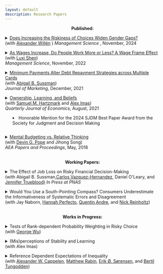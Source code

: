 ```yaml
---
layout: default
description: Research Papers
--- 
```


<p align="center"><strong>Published:</strong></p>

<details>
<summary><a href="https://pubsonline.informs.org/doi/full/10.1287/mnsc.2023.04088" target="_blank"> Does Increasing the Riskiness of Choices Widen Gender Gaps?</a> <br>(with <a href="https://www.alexanderwillen.com/">Alexander Willén</a> ) <i> Management Science </i>, November, 2024</summary>  
<b>Abstract:</b>
We isolate the causal effect of changing the riskiness of choices on the gender gap in consequential real world decisions. We do so by exploiting a national reform to the regrade system of Norwegian universities which generated exogenous variation in the probabilities of the outcome of regrade requests. Using unique individual-level administrative data, we show that both the expected value of a regrade request, as well as the downside risk, increased substantially as a result of the policy. We then show how the ostensibly gender-neutral policy substantially increased gaps between men and women because they differed in their risk preferences and beliefs. Specifically, the exogenous shift in the riskiness of requesting a regrade augmented the regrade request gap by 90 percent. We demonstrate that the increased gender gap in regrade requests has consequential implications for students through its impact on their grade points. In terms of mechanisms, we show that the increased gender gap was caused by the change in the likelihood of a negative regrade outcome, suggesting that gender differences in risk preferences or beliefs about negative outcomes drive the results. We disentangle the relative importance of these mechanisms through auxiliary reduced-form analyses, structural estimation, and a supplemental lab experiment. We find that beliefs rather than loss aversion drive our findings. The findings reveal how gender differences in preferences and beliefs manifest when men and women make real world decisions.
</details>

<p><details><summary> <a href='https://pubsonline.informs.org/doi/full/10.1287/mnsc.2022.4591' target="_blank"> As Wages Increase, Do People Work More or Less? A Wage Frame Effect </a> <br>(with <a href="http://www.luxishen.com/"> Luxi Shen</a>)<br> <i> Management Science</i>, November, 2022  </summary>
<p>
    <b>Abstract:</b>
In jobs in which workers have the flexibility to decide how much work to supply, such as in the gig economy, the effect of a wage change on work supply can be hard to predict. A wage increase, for example, offers workers the opportunity to make more money, so they may want to work more, but at the same time, it allows them to enjoy more leisure, so they do not need to work so much. Economic theory alone does not predict which outcome is more likely to occur, and empirical evidence on the short-term effect of wage change on work supply is also mixed. This research provides some psychological insights into this economic problem by showing that the effect of wage change on work supply depends on how the change is framed. Specifically, for a worker who used to work A hours to earn $X, if the wage change is presented as a payment change (“work the same A hours and earn $Y”), then work supply is expected to change in the same direction as the wage change. By contrast, if the wage change is presented as a workload change (“work B hours and earn the same $X”), then work supply is expected to change in the opposite direction of the wage change. This wage frame effect occurs because in multi-attribute decisions, decision makers assign greater weight to attributes that change than to those that remain constant. A series of experiments (total N = 2,599) demonstrates the wage frame effect on both expressed willingness-to-work and actual work performance, and tests the proposed account as well as alternative explanations. Since any wage change has to be communicated with some specific frame, the choice of the frame can have powerful effects. In fact, it is even possible for a wage decrease to elicit the same increase in work supply as a wage increase. This research (a) offers psychological insights into a classic economic problem, (b) documents a novel framing effect for the judgment and decision-making literature, and (c) suggests a nudge idea in incentive designs to managers and policy makers.
</p>
</details>

<p><details><summary><a href='https://doi.org/10.1177/00222429211047237' target="_blank"> Minimum Payments Alter Debt Repayment Strategies across Multiple Cards</a><br>
  (with <a href="https://faculty.chicagobooth.edu/abigail-sussman"> Abigail B. Sussman</a>)<br> <i>Journal of Marketing</i>, December, 2021</summary>
  <p>
    <b>Abstract:</b>
US Households currently hold $770 billion in credit card debt, often managing repayments across multiple accounts. We investigate how minimum payments (i.e., the requirement to allocate at least some money to each account with a balance) alter consumers’ allocation strategies across multiple accounts. Across four experiments, we find that minimum payment requirements cause consumers to increase dispersion (i.e., spread their repayments more evenly) across accounts. We term this change in strategy the dispersion effect of minimum payments and provide evidence that it can be costly for consumers. We find that the effect is partially driven by the tendency for consumers to interpret minimum payment requirements as recommendations to pay more than the minimum amount. While the presence of the minimum payment requirement is unlikely to change, we propose that marketers and policymakers can influence the effects of minimum payments on dispersion by altering the way that information is displayed to consumers. Specifically, we investigate five distinct information displays and find that choice of display can either exaggerate or minimize dispersion and corresponding costs. We discuss implications for consumers, policy makers, and firms, with a particular focus on ways to improve consumer financial well-being.
   </p>
   </details>
  <p><details><summary> 
  <span class="fn"> <a href="https://papers.ssrn.com/sol3/papers.cfm?abstract_id=3465246" target="_blank">Ownership, Learning, and Beliefs </a> </span> <br> (with <a href="https://sites.google.com/site/samhartzmark/">Samuel M. Hartzmark</a> and <a href="http://www.aleximas.com/"> Alex Imas</a>) <br> <i>Quarterly Journal of Economics</i>, August, 2021<br>
      <ul>
  <li> Honorable Mention for the 2024 SJDM Best Paper Award from the Society for Judgment and Decision Making 
  </summary>
  <p>
    <b>Abstract:</b>
    We study how ownership affects learning and beliefs. Using an experimental asset market, we find that owning a good leads people to over-extrapolate from signals about its underlying value: after seeing positive signals, people become too optimistic, after seeing negative signals, they become too pessimistic. This result holds relative to a Bayesian benchmark and compared to learning about goods they do not own. In fact, learning is less biased and more "correct" about goods that are not owned. We replicate these results in field data, showing that asset owners over-extrapolate nearly twice as much as non-owners from the same signals. 
   
   </p>
  </details>
 
 <p> <details><summary><a href='/public/pandp.20181095.pdf'> Mental Budgeting vs. Relative Thinking</a>
  <br> (with <a href="https://faculty.chicagobooth.edu/devin.pope/">  Devin G. Pope</a> and Jihong Song)<br>  <i>AEA Papers and Proceedings</i>, May, 2018 </summary>
    <p>  <b>Abstract:</b>
    A growing literature uses economic behaviors in field settings to test predictions generated by various psychological models. In some cases, psychological theories make conflicting predictions for the same consumer context. In this paper, we attempt to reconcile two conflicting predictions about upgrading behavior, one made by category budgeting (e.g.,Heath and Soll, 1996, Thaler, 1985)—which suggests people will upgrade less as prices go up—and one made by relative thinking (e.g., Kahneman and Tversky, 1981)—which suggests people will upgrade more as prices go up.
    </p>
    </details>
  <br>
<p align="center"><strong>Working Papers:</strong></p>

<p><details>
<summary>The Effect of Job Loss on Risky Financial Decision-Making <br> (with  Abigail B. Sussman,<a href="https://www.sydney.edu.au/business/about/our-people/academic-staff/carlos-vazquezhernandez.html">Carlos Vazquez-Hernandez</a>, Daniel O'Leary, and <a href="https://computationaldecisionlab.wordpress.com/">Jennifer Trueblood)</a> <i>In Press at PNAS</i>
</summary>
<b>Abstract:</b>
Job loss is a common and disruptive life event. It is known to have numerous long term negative effects on financial, health, and social outcomes. While the negative effects of becoming unemployed on health and well-being are well-understood, the influence of job loss on financial decisions has received little attention. Across  a large-scale survey (N = 37,854), spending data from a bank (N=404,470), and two online experiments (total N=1403), we find that job loss increases financial risk taking. First, in survey data, job-loss is associated with elevated levels of self-reported financial risk taking and lottery ticket purchases. Next, using administrative data from a large bank, we find consistent causal evidence of the influence of job loss on gambling spending. Although total spending decreases after job loss, gambling spending is less affected than our control categories. Finally, we turn to two incentive-compatible manipulations of job loss operationalized in a lab setting. We find that this experimental manipulation increases the take-up of financial risks. The current finding that job loss increases financial risk taking could accentuate long term negative financial effects of job loss.
    
</details>

<p><details><summary>
Would You Use a South-Pointing Compass? Consumers Underestimate the Informativeness of Systematic Errors and Disagreement <br> (with Jay Naborn, <a href="https://olin.wustl.edu/EN-US/Faculty-Research/Faculty/Pages/FacultyDetail.aspx?username=perfecto">Hannah Perfecto</a>,  <a href="https://quentinandre.net/">Quentin Andre</a>, and <a href="https://reinholtzresearch.com/">Nick Reinholtz</a>)   </summary>
<b>Abstract:</b>
Consumers often lean on other people’s opinions when deciding what to purchase, consume, or do. In eight studies, we document a novel bias in people’s use of advice: Consumers are reluctant to seek out and use information from sources that systematically disagree with them, even when these sources are objectively more informative than people who agree with them. We demonstrate this underappreciation of systematic disagreement in various contexts: in choices and ratings of potential advisors, in joint and separate evaluation, and with and without monetary incentives. We explore three candidate mechanisms for the effect: a preference for homophily in social interactions, a belief that disagreement is inherently less informative than agreement when matters of taste are involved, and a positive test strategy in learning (whereby people intuitively consider confirmatory information over disconfirmatory information). The fact that the bias persists in non-social contexts as well as when matters of taste are irrelevant suggests that the first two mechanisms are not central to the effect. In contrast, the effect is attenuated when the consumption decision is framed as a rejection, and when participants are given time to reconsider their choice, which suggests a positive test strategy as a more likely mechanism.
</details>
    <br>
<p align="center"><strong>Works in Progress:</strong>
  

<p><details><summary>
Tests of Rank-dependent Probability Weighting in Risky Choice <br> (with <a href="https://faculty.chicagobooth.edu/george.wu/"> George Wu</a>)
</summary>
Cumulative Prospect Theory (Tversky and Kahneman, 1992) modified Original Prospect Theory (Kahneman and Tversky, 1979) by permitting decision
weights to be rank-dependent. While rank-dependent decision weights have some well-known theoretical advantages – notably eliminating violation of first-order stochastic dominance and allowing for generalization to probability distributions with a large number of outcomes – they also have strong and testable empirical implications, namely that the decision weights are larger outcomes with higher relative ranks. We test whether decision weights are indeed rank-dependent using a large sample of choices between gambles. The gambles were selected to allow semi-parametric estimation of decision weights. Our estimates show strong evidence for rank-dependent decision weights, with the decision weights for the highest valued outcome significantly larger than the decision weights for the middle outcome, holding the probability of that outcome constant. Our estimated decision weights are substantially closer to Cumulative Prospect Theory than Original Prospect Theory, though both exact models are
rejected in the data. In a prediction exercise, Cumulative Prospect Theory predicted choice shares fit our data on 3 outcome gambles substantially better.

</details>

<p><details><summary> (Mis)perceptions of Stability and Learning <br> (with Alex Imas) </summary>
  <p> <b>Abstract:</b>
Expectations and learning from new information are critical inputs to economic behavior. We study how people update their beliefs in stable vs. unstable information environments. We document two novel empirical facts using learning experiments with simple data generating processes. First, people in stable environments update their beliefs “as-if” the environment is unstable. They update their beliefs too much relative to Bayesian learning in response to signals, especially in later rounds of our task. Second, people in simple unstable environments underreact to the possibility of change.  When told about the possibility of change at a specific point in time, people do not update their beliefs enough. We rule out misperceptions of signal diagnosticity, memory constraints, and cognitive uncertainty as drivers of our effects. Finally, we provide convergent evidence that people have a fundamental misperception of stability. They perform substantially better when in an information environment calibrated to prior participants’ perceptions of stability. Our experiments shed light on forecasters’ tendency to both over and underreact to new information. 
  </p>
  </details>

    
<p><details><summary>
Reference Dependent Expectations of Inequality <br> (with <a href="https://sites.google.com/view/alexander-w-cappelen/home">Alexander W. Cappelen</a>, <a href="https://scholar.harvard.edu/rabin/home">Matthew Rabin</a>, <a href="https://www.statsokonomen.no/about/" >Erik Ø. Sørensen</a>, and <a href="https://sites.google.com/view/bertiltungodden/home">Bertil Tungodden</a>)
</summary>
</details>

    
  <!---
<p><details><summary> The Interplay of Beliefs and Preferences in Driving the Disposition Effect </summary>
  <p> <b>Abstract:</b>

I examine how biased beliefs interact with preferences to produce one of the most well-studied behavioral anomalies in finance, the disposition effect. I find that participants' beliefs are conservative relative to Bayesian. Participants are more likely to sell goods that a Bayesian would believe are more likely to go up in price; however, they are less likely to sell goods they believe are more likely to go up in price. Then, using both reduced form and structural estimates, I compare the preference parameters necessary to rationalize the disposition effect using Bayesian beliefs, as is standard, to those estimated using subjective beliefs. I find that using participants' subjective beliefs implies a larger influence of realization utility in selling decisions. 
  </p>
  </details>

<p><details><summary> Body-Worn Cameras and Racial Disparities in Policing: Evidence from the NYPD </summary>
  <p> <b>Abstract:</b>

Racial disparities plague the American criminal justice system and disproportionately impact Black Americans. Local governments face substantial challenges in improving the quality of policing and many are looking for implementable changes. One popular proposal to improve policing is the use of Body-Worn Cameras (BWCs), which record officers' interactions with civilians, and are supposed to increase police accountability. My paper focuses specifically on the racial dynamics of police interactions following introduction of BWCs to the New York Police Department's (NYPD) precincts. I document a significant increase in stops of Black New Yorkers relative to white New Yorkers after the introduction of BWCs to a precinct. The increases in stops are accompanied by increases in arrests and use of force. I provide suggestive evidence, using data on discretionary arrests, that the cameras improve reporting quality suggesting previous underreporting to the SQF database. 
  </p>
  </details>

<p><details><summary> Ownership Alters Learning and Beliefs about Products <br> (with Abigail B. Sussman, Samuel M. Hartzmark and Alex Imas) 
  </summary>
  <p> <b>Abstract:</b>
    Consumers often make repeated purchase decisions. We investigate how owning a product alters learning about the owned goods as well as other products in the same category or made by the same brand. Across both experimentally controlled and naturally occurring purchase behavior, we show that owners (vs. non-owners) update their beliefs more extremely in response to new information. This exacerbates the effects of motivated reasoning in the positive domain, but attenuates it in the negative domain where it can even become more pessimistic than non-owners. We propose that differential attention to information drives these patterns of updating. Owners also report higher likelihood than non-owners of purchasing another product from a brand with a better product in our assessment task, but are no more likely to do so for for a brand with a worse product. Our results suggest that ownership alters the way consumers incorporate new information about related products and brands into their beliefs. 
   </p>
  </details>
  

<p><details><summary> When is Now?: Empirical Tests of Quasi-Hyperbolic Discounting <br>(with  <a href="https://home.uchicago.edu/bartels/">  Daniel M. Bartels</a>)</summary>
   <p> <b>Abstract:</b>
Quasi-hyperbolic discounting (Laibson, 1997) is often used to model excessive impatience. Our project aims to better understand (i) how quasi-hyperbolic people’s preferences are and (ii) if they are, when does “now” end and the future start? We find “now" periods including tomorrow and a week outperform a "now" period only including today, though all outperform an exponential model. In addition, participants’ best fitting "now” periods are sensitive to magnitudes. Even participants’ responses to questions with a year delay are best fit by a two-parameter model, a pattern inconsistent with the predictions of the quasi-hyperbolic model. 
 </p>
 </details>

 
<p> <details><summary>Metrics for detecting the ‘hot hand’ in basketball using waiting time properties of binomial distributions (with<a href="http://www.codowd.com/"> Connor Dowd</a> and Nick Polson)</summary></details>
  
--->
